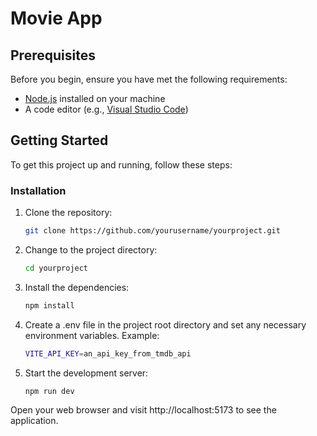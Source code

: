 # Movie App

## Prerequisites

Before you begin, ensure you have met the following requirements:

- [Node.js](https://nodejs.org/) installed on your machine
- A code editor (e.g., [Visual Studio Code](https://code.visualstudio.com/))

## Getting Started

To get this project up and running, follow these steps:

### Installation

1. Clone the repository:

   ```bash
   git clone https://github.com/yourusername/yourproject.git

   ```

2. Change to the project directory:

   ```bash
   cd yourproject

   ```

3. Install the dependencies:

   ```bash
   npm install

   ```

4. Create a .env file in the project root directory and set any necessary environment variables. Example:

   ```bash
   VITE_API_KEY=an_api_key_from_tmdb_api

   ```

5. Start the development server:
   ```bash
   npm run dev
   ```

Open your web browser and visit http://localhost:5173 to see the application.
